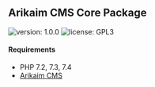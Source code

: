 ## Arikaim CMS Core Package
![version: 1.0.0](https://img.shields.io/github/release/arikaim/core.svg)
![license: GPL3](https://img.shields.io/badge/License-GPLv3-blue.svg)


#### Requirements 
  * PHP 7.2, 7.3, 7.4
  * [Arikaim CMS](https://github.com/arikaim/arikaim)